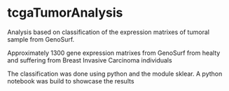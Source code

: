 # tcgaTumorAnalysis
Analysis based on classification of the expression matrixes of tumoral sample from GenoSurf.

Approximately 1300 gene expression matrixes from GenoSurf from healty and suffering from Breast Invasive Carcinoma individuals

The classification was done using python and the module sklear. A python notebook was build to showcase the results
